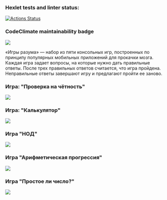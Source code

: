 ### Hexlet tests and linter status:
[![Actions Status](https://github.com/SafronovPavel/frontend-project-44/workflows/hexlet-check/badge.svg)](https://github.com/SafronovPavel/frontend-project-44/actions)
### CodeClimate maintainability badge
<a href="https://codeclimate.com/github/SafronovPavel/frontend-project-44/maintainability"><img src="https://api.codeclimate.com/v1/badges/8095f8e9c0827dd847f4/maintainability" /></a>

«Игры разума» — набор из пяти консольных игр, построенных по принципу популярных мобильных приложений для прокачки мозга. Каждая игра задает вопросы, на которые нужно дать правильные ответы. После трех правильных ответов считается, что игра пройдена. Неправильные ответы завершают игру и предлагают пройти ее заново. 

### Игра: "Проверка на чётность"
<a href="https://asciinema.org/a/594438" target="_blank"><img src="https://asciinema.org/a/594438.svg" /></a>
### Игра: "Калькулятор"
<a href="https://asciinema.org/a/594434" target="_blank"><img src="https://asciinema.org/a/594434.svg" /></a>
### Игра "НОД"
<a href="https://asciinema.org/a/594420" target="_blank"><img src="https://asciinema.org/a/594420.svg" /></a>
### Игра "Арифметическая прогрессия"
<a href="https://asciinema.org/a/594430" target="_blank"><img src="https://asciinema.org/a/594430.svg" /></a>
### Игра "Простое ли число?"
<a href="https://asciinema.org/a/594433" target="_blank"><img src="https://asciinema.org/a/594433.svg" /></a>